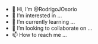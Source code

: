 - 👋 Hi, I’m @RodrigoJOsorio
- 👀 I’m interested in ...
- 🌱 I’m currently learning ...
- 💞️ I’m looking to collaborate on ...
- 📫 How to reach me ...

<!---
RodrigoJOsorio/RodrigoJOsorio is a ✨ special ✨ repository because its `README.md` (this file) appears on your GitHub profile.
You can click the Preview link to take a look at your changes.
--->

